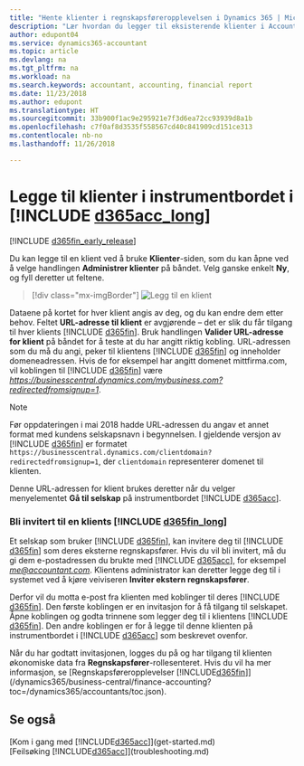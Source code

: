 ```yaml
---
title: "Hente klienter i regnskapsføreropplevelsen i Dynamics 365 | Microsoft-dokumentasjon"
description: "Lær hvordan du legger til eksisterende klienter i Accountant Hub for Dynamics 365."
author: edupont04
ms.service: dynamics365-accountant
ms.topic: article
ms.devlang: na
ms.tgt_pltfrm: na
ms.workload: na
ms.search.keywords: accountant, accounting, financial report
ms.date: 11/23/2018
ms.author: edupont
ms.translationtype: HT
ms.sourcegitcommit: 33b900f1ac9e295921e7f3d6ea72cc93939d8a1b
ms.openlocfilehash: c7f0af8d3535f558567cd40c841909cd151ce313
ms.contentlocale: nb-no
ms.lasthandoff: 11/26/2018

---
```

# <a name="add-clients-to-your-dashboard-in-include-d365acclongincludesd365acclongmdmd"></a>Legge til klienter i instrumentbordet i [!INCLUDE [d365acc_long](includes/d365acc_long_md.md)]
[!INCLUDE [d365fin_early_release](includes/d365fin_early_release.md.md)]

Du kan legge til en klient ved å bruke **Klienter**-siden, som du kan åpne ved å velge handlingen **Administrer klienter** på båndet. Velg ganske enkelt **Ny**, og fyll deretter ut feltene.  

> [!div class="mx-imgBorder"]
> ![Legg til en klient](./media/accountant-add-client/manage-client.png)

Dataene på kortet for hver klient angis av deg, og du kan endre dem etter behov. Feltet **URL-adresse til klient** er avgjørende – det er slik du får tilgang til hver klients [!INCLUDE [d365fin](includes/d365fin_md.md)]. Bruk handlingen **Valider URL-adresse for klient** på båndet for å teste at du har angitt riktig kobling. URL-adressen som du må du angi, peker til klientens [!INCLUDE [d365fin](includes/d365fin_md.md)] og inneholder domeneadressen. Hvis de for eksempel har angitt domenet mittfirma.com, vil koblingen til [!INCLUDE [d365fin](includes/d365fin_md.md)] være *https://businesscentral.dynamics.com/mybusiness.com?redirectedfromsignup=1*.  

> [!NOTE]
>  Før oppdateringen i mai 2018 hadde URL-adressen du angav et annet format med kundens selskapsnavn i begynnelsen. I gjeldende versjon av [!INCLUDE [d365fin](includes/d365fin_md.md)] er formatet ```https://businesscentral.dynamics.com/clientdomain?redirectedfromsignup=1```, der ```clientdomain``` representerer domenet til klienten.  

Denne URL-adressen for klient brukes deretter når du velger menyelementet **Gå til selskap** på instrumentbordet [!INCLUDE [d365acc](includes/d365acc_md.md)].  

### <a name="get-invited-to-a-clients-include-d365finlongincludesd365finlongmdmd"></a>Bli invitert til en klients [!INCLUDE [d365fin_long](includes/d365fin_long_md.md)]
Et selskap som bruker [!INCLUDE [d365fin](includes/d365fin_md.md)], kan invitere deg til [!INCLUDE [d365fin](includes/d365fin_md.md)] som deres eksterne regnskapsfører. Hvis du vil bli invitert, må du gi dem e-postadressen du brukte med [!INCLUDE [d365acc](includes/d365acc_md.md)], for eksempel <em>me@accountant.com</em>. Klientens administrator kan deretter legge deg til i systemet ved å kjøre veiviseren **Inviter ekstern regnskapsfører**.  

Derfor vil du motta e-post fra klienten med koblinger til deres [!INCLUDE [d365fin](includes/d365fin_md.md)]. Den første koblingen er en invitasjon for å få tilgang til selskapet. Åpne koblingen og godta trinnene som legger deg til i klientens [!INCLUDE [d365fin](includes/d365fin_md.md)]. Den andre koblingen er for å legge til denne klienten på instrumentbordet i [!INCLUDE [d365acc](includes/d365acc_md.md)] som beskrevet ovenfor.  

Når du har godtatt invitasjonen, logges du på og har tilgang til klienten økonomiske data fra **Regnskapsfører**-rollesenteret. Hvis du vil ha mer informasjon, se [Regnskapsføreropplevelser [!INCLUDE[d365fin](includes/d365fin_md.md)]](/dynamics365/business-central/finance-accounting?toc=/dynamics365/accountants/toc.json).  

## <a name="see-also"></a>Se også
[Kom i gang med [!INCLUDE[d365acc](includes/d365acc_md.md)]](get-started.md)  
[Feilsøking [!INCLUDE[d365acc](includes/d365acc_md.md)]](troubleshooting.md)  

